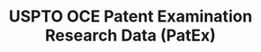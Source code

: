 ---
bigquery: https://console.cloud.google.com/bigquery?p=patents-public-data&d=uspto_oce_pair&page=dataset
citation: 'Graham, S. Marco, A., and Miller, A. (2015). “The USPTO Patent Examination
  Research Dataset: A Window on the Process of Patent Examination.”'
contributors: Graham, S. Marco, A., Miller, A.
cost: None
description: The latest version of PatEx (referred to below as the 2020 release) contains
  detailed information on nearly 11.9 million publicly-viewable provisional and non-provisional
  patent applications to the USPTO and over 4.6 million Patent Cooperation Treaty
  (PCT) applications. It is based on data that OCE downloaded from the Patent Examination
  Data System (PEDS) in April, 2021. The PEDS data are sourced from Public PAIR. The
  first time that OCE used PEDS as the basis of PatEx was for the 2019 release. We
  took the PEDS data and organized it into the familiar PatEx data files, which are
  based on the organization of the Public PAIR portal. The data files include information
  on each application’s characteristics, prosecution history, continuation history,
  claims of foreign priority, patent term adjustment history, publication history,
  and correspondence address information.
documentation: 'For the 2019 and later releases, new technical documentation is available
  https://www.uspto.gov/sites/default/files/documents/PatEx-2019-Technical-Doc.pdf


  A document describing the 2014-2017 data sets is available and can be cited as:
  Graham, Stuart J.H. and Marco, Alan C. and Miller, Richard, The USPTO Patent Examination
  Research Dataset: A Window on the Process of Patent Examination (November 30, 2015).
  Available at SSRN: https://ssrn.com/abstract=2702637.'
last_edit: 04/05/2022, 17:49:51
location: https://www.uspto.gov/ip-policy/economic-research/research-datasets/patent-examination-research-dataset-public-pair
maintained_by: EconomicsData@uspto.gov
related_publications: https://ssrn.com/abstract=29956744, https://ssrn.com/abstract=2702637
schema_fields:
- correspondence_country_code
- examiner_name_middle
- examiner_name_first
- event_code
- inventor_rank
- application_type
- appl_status_date
- inventor_address_type
- wipo_pub_number
- appl_status_code
- parent_application_number
- correspondence_country_name
- event_description
- status_description
- confirm_number
- inventor_name_first
- correspondence_name_line_1
- continuation_type
- correspondence_postal_code
- parent_country_code
- sequence_number
- examiner_art_unit
- invention_title
- inventor_region_code
- application_number
- examiner_id
- file_location_date
- correspondence_region_name
- wipo_pub_date
- correspondence_region_code
- correspondence_street_line_2
- recorded_date
- child_filing_date
- correspondence_street_line_1
- parent_filing_date
- child_application_number
- earliest_pgpub_number
- disposal_type
- application_number_pair
- foreign_parent_id
- patent_issue_date
- inventor_country_code
- inventor_country_name
- examiner_name_last
- uspc_class
- correspondence_name_line_2
- parent_country
- abandon_date
- customer_number
- atty_docket_number
- uspc_subclass
- file_location
- earliest_pgpub_date
- small_entity_indicator
- foreign_parent_date
- status_code
- invention_subject_matter
- correspondence_city
- aia_first_to_file
- filing_date
- inventor_name_last
- inventor_name_middle
- patent_number
shortname: patex
tags:
- patents
- legal
- history
terms_of_use: 'USPTO’s online databases are not designed or intended to be a source
  for bulk downloads of USPTO data when accessed through the website’s interfaces.
  Individuals, companies, IP addresses, or blocks of IP addresses who, in effect,
  deny or decrease service by generating unusually high numbers of database accesses
  (searches, pages, or hits), whether generated manually or in an automated fashion,
  may be denied access to USPTO servers without notice.


  Bulk data products may be separately obtained from the USPTO, either for free or
  at the cost of dissemination. For details, see information on Electronic Bulk Data
  Products: https://www.uspto.gov/learning-and-resources/electronic-bulk-data-products'
title: USPTO OCE Patent Examination Research Data (PatEx)
uuid: 4342caa7-23af-420c-b2f6-6088f133df6a
---